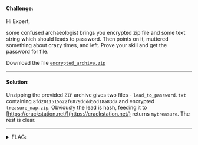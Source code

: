 #### Challenge:

Hi Expert,

some confused archaeologist brings you encrypted zip file and some text string which should leads to password. Then points on it, muttered something about crazy times, and left. Prove your skill and get the password for file.

Download the file [`encrypted_archive.zip`](./encrypted_archive.zip ":ignore")

---

#### Solution:

Unzipping the provided `ZIP` archive gives two files - `lead_to_password.txt` containing `8fd2011515522f6879dddd55d18a83d7` and encrypted `treasure_map.zip`.  Obviously the lead is hash, feeding it to [https://crackstation.net/](https://crackstation.net/) returns `mytreasure`. The rest is clear.

---

<details><summary>FLAG:</summary>

```
FLAG{q5hi-Pa72-dxbp-wRHf}
```

</details>
<br/>
